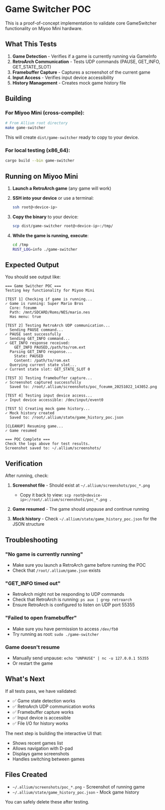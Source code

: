 # Game Switcher POC

This is a proof-of-concept implementation to validate core GameSwitcher functionality on Miyoo Mini hardware.

## What This Tests

1. **Game Detection** - Verifies if a game is currently running via GameInfo
2. **RetroArch Communication** - Tests UDP commands (PAUSE, GET_INFO, GET_STATE_SLOT)
3. **Framebuffer Capture** - Captures a screenshot of the current game
4. **Input Access** - Verifies input device accessibility
5. **History Management** - Creates mock game history file

## Building

### For Miyoo Mini (cross-compile):

```bash
# From Allium root directory
make game-switcher
```

This will create `dist/game-switcher` ready to copy to your device.

### For local testing (x86_64):

```bash
cargo build --bin game-switcher
```

## Running on Miyoo Mini

1. **Launch a RetroArch game** (any game will work)

2. **SSH into your device** or use a terminal:
   ```bash
   ssh root@<device-ip>
   ```

3. **Copy the binary** to your device:
   ```bash
   scp dist/game-switcher root@<device-ip>:/tmp/
   ```

4. **While the game is running, execute**:
   ```bash
   cd /tmp
   RUST_LOG=info ./game-switcher
   ```

## Expected Output

You should see output like:

```
=== Game Switcher POC ===
Testing key functionality for Miyoo Mini

[TEST 1] Checking if game is running...
✓ Game is running: Super Mario Bros
  Core: fceumm
  Path: /mnt/SDCARD/Roms/NES/mario.nes
  Has menu: true

[TEST 2] Testing RetroArch UDP communication...
  Sending PAUSE command...
✓ PAUSE sent successfully
  Sending GET_INFO command...
✓ GET_INFO response received:
    GET_INFO PAUSED,/path/to/rom.ext
  Parsing GET_INFO response...
    State: PAUSED
    Content: /path/to/rom.ext
  Querying current state slot...
✓ Current state slot: GET_STATE_SLOT 0

[TEST 3] Testing framebuffer capture...
✓ Screenshot captured successfully
  Saved to: /root/.allium/screenshots/poc_fceumm_20251022_143052.png

[TEST 4] Testing input device access...
✓ Input device accessible: /dev/input/event0

[TEST 5] Creating mock game history...
✓ Mock history created
  Saved to: /root/.allium/state/game_history_poc.json

[CLEANUP] Resuming game...
✓ Game resumed

=== POC Complete ===
Check the logs above for test results.
Screenshot saved to: ~/.allium/screenshots/
```

## Verification

After running, check:

1. **Screenshot file** - Should exist at `~/.allium/screenshots/poc_*.png`
   - Copy it back to view: `scp root@<device-ip>:/root/.allium/screenshots/poc_*.png .`
   
2. **Game resumed** - The game should unpause and continue running

3. **Mock history** - Check `~/.allium/state/game_history_poc.json` for the JSON structure

## Troubleshooting

### "No game is currently running"
- Make sure you launch a RetroArch game before running the POC
- Check that `/root/.allium/game.json` exists

### "GET_INFO timed out"
- RetroArch might not be responding to UDP commands
- Check that RetroArch is running: `ps aux | grep retroarch`
- Ensure RetroArch is configured to listen on UDP port 55355

### "Failed to open framebuffer"
- Make sure you have permission to access `/dev/fb0`
- Try running as root: `sudo ./game-switcher`

### Game doesn't resume
- Manually send unpause: `echo "UNPAUSE" | nc -u 127.0.0.1 55355`
- Or restart the game

## What's Next

If all tests pass, we have validated:
- ✅ Game state detection works
- ✅ RetroArch UDP communication works  
- ✅ Framebuffer capture works
- ✅ Input device is accessible
- ✅ File I/O for history works

The next step is building the interactive UI that:
- Shows recent games list
- Allows navigation with D-pad
- Displays game screenshots
- Handles switching between games

## Files Created

- `~/.allium/screenshots/poc_*.png` - Screenshot of running game
- `~/.allium/state/game_history_poc.json` - Mock game history

You can safely delete these after testing.
